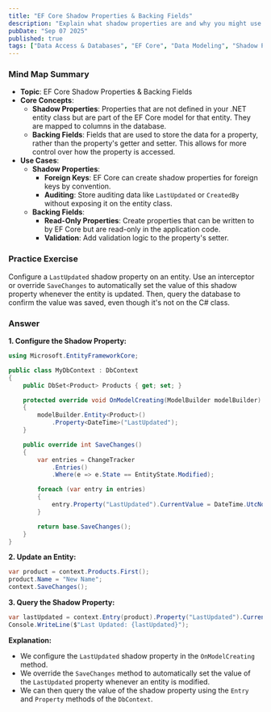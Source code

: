 ```yaml
---
title: "EF Core Shadow Properties & Backing Fields"
description: "Explain what shadow properties are and why you might use them (e.g., for foreign keys or auditing data that you don't want on your entity model). Discuss how backing fields can allow for read-only properties."
pubDate: "Sep 07 2025"
published: true
tags: ["Data Access & Databases", "EF Core", "Data Modeling", "Shadow Properties", "Backing Fields"]
---
```


### Mind Map Summary

- **Topic**: EF Core Shadow Properties & Backing Fields
- **Core Concepts**:
    - **Shadow Properties**: Properties that are not defined in your .NET entity class but are part of the EF Core model for that entity. They are mapped to columns in the database.
    - **Backing Fields**: Fields that are used to store the data for a property, rather than the property's getter and setter. This allows for more control over how the property is accessed.
- **Use Cases**:
    - **Shadow Properties**:
        - **Foreign Keys**: EF Core can create shadow properties for foreign keys by convention.
        - **Auditing**: Store auditing data like `LastUpdated` or `CreatedBy` without exposing it on the entity class.
    - **Backing Fields**:
        - **Read-Only Properties**: Create properties that can be written to by EF Core but are read-only in the application code.
        - **Validation**: Add validation logic to the property's setter.

### Practice Exercise

Configure a `LastUpdated` shadow property on an entity. Use an interceptor or override `SaveChanges` to automatically set the value of this shadow property whenever the entity is updated. Then, query the database to confirm the value was saved, even though it's not on the C# class.

### Answer

**1. Configure the Shadow Property:**

```csharp
using Microsoft.EntityFrameworkCore;

public class MyDbContext : DbContext
{
    public DbSet<Product> Products { get; set; }

    protected override void OnModelCreating(ModelBuilder modelBuilder)
    {
        modelBuilder.Entity<Product>()
            .Property<DateTime>("LastUpdated");
    }

    public override int SaveChanges()
    {
        var entries = ChangeTracker
            .Entries()
            .Where(e => e.State == EntityState.Modified);

        foreach (var entry in entries)
        {
            entry.Property("LastUpdated").CurrentValue = DateTime.UtcNow;
        }

        return base.SaveChanges();
    }
}
```

**2. Update an Entity:**

```csharp
var product = context.Products.First();
product.Name = "New Name";
context.SaveChanges();
```

**3. Query the Shadow Property:**

```csharp
var lastUpdated = context.Entry(product).Property("LastUpdated").CurrentValue;
Console.WriteLine($"Last Updated: {lastUpdated}");
```

**Explanation:**

-   We configure the `LastUpdated` shadow property in the `OnModelCreating` method.
-   We override the `SaveChanges` method to automatically set the value of the `LastUpdated` property whenever an entity is modified.
-   We can then query the value of the shadow property using the `Entry` and `Property` methods of the `DbContext`.
